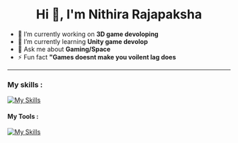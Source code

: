<h1 align="center">Hi 👋, I'm Nithira Rajapaksha</h1>

- 🔭 I’m currently working on **3D game devoloping**
- 🌱 I’m currently learning **Unity game devolop**
- 💬 Ask me about **Gaming/Space**
- ⚡ Fun fact **"Games doesnt make you voilent lag does**



<hr>



<h3 align="left">My skills :</h3>

[![My Skills](https://skillicons.dev/icons?i=html,css,cs)](https://skillicons.dev)


<h4 align="left">My Tools :</h4>


[![My Skills](https://skillicons.dev/icons?i=ai,unity,visualstudio,ps)](https://skillicons.dev)


